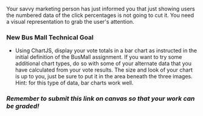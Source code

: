 Your savvy marketing person has just informed you that just showing users the numbered data of the click percentages is not going to cut it. 
You need a visual representation to grab the user's attention. 

### New Bus Mall Technical Goal

- Using ChartJS, display your vote totals in a bar chart as instructed in the initial definition of the BusMall assignment. If you want to try some additional chart types, do so with some of your alternate data that you have calculated from your vote results. The size and look of your chart is up to you, just be sure to put it in the area beneath the three images. Hint: for this type of data, bar charts work well.

### *Remember to submit this link on canvas so that your work can be graded!* 
